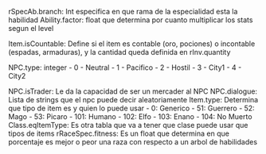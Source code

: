 rSpecAb.branch: Int especifica en que rama de la especialidad esta la habilidad
Ability.factor: float que determina por cuanto multiplicar los stats segun el level

Item.isCountable: Define si el item es contable (oro, pociones) o incontable (espadas, armaduras), y la cantidad queda definida en rInv.quantity

NPC.type: integer
	- 0 - Neutral
	- 1 - Pacifico
	- 2 - Hostil
	- 3 - City1
	- 4 - City2

NPC.isTrader: Le da la capacidad de ser un mercader al NPC
NPC.dialogue: Lista de strings que el npc puede decir aleatoriamente
Item.type: Determina que tipo de item es y quien lo puede usar
	- 0: Generico
	- 51: Guerrero
	- 52: Mago
	- 53: Picaro
	- 101: Humano
	- 102: Elfo
	- 103: Enano
	- 104: No Muerto
Class.eqItemType: Es otra tabla que va a tener que clase puede usar que tipos de items
rRaceSpec.fitness: Es un float que determina en que porcentaje es mejor o peor una raza con respecto a un arbol de habilidades
